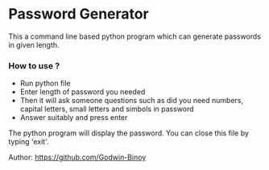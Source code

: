 # Password Generator

This a command line based python program which can generate passwords in given length.

### How to use ?

- Run python file
- Enter length of password you needed
- Then it will ask someone questions such as did you need numbers, capital letters, small letters and simbols in password
- Answer suitably and press enter


The python program will display the password. You can close this file by typing 'exit'.

Author: https://github.com/Godwin-Binoy 
